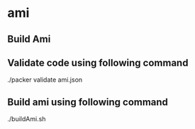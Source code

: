 # ami
## Build Ami

## Validate code using following command
./packer validate ami.json

## Build ami using following command
./buildAmi.sh

